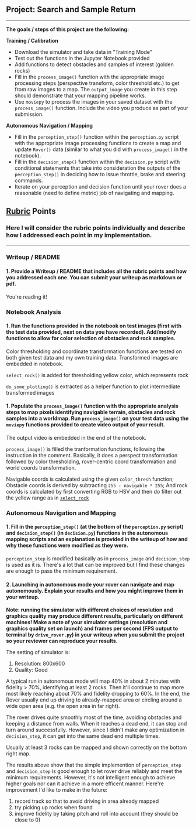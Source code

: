 ## Project: Search and Sample Return

---


**The goals / steps of this project are the following:**  

**Training / Calibration**  

* Download the simulator and take data in "Training Mode"
* Test out the functions in the Jupyter Notebook provided
* Add functions to detect obstacles and samples of interest (golden rocks)
* Fill in the `process_image()` function with the appropriate image processing steps (perspective transform, color threshold etc.) to get from raw images to a map.  The `output_image` you create in this step should demonstrate that your mapping pipeline works.
* Use `moviepy` to process the images in your saved dataset with the `process_image()` function.  Include the video you produce as part of your submission.

**Autonomous Navigation / Mapping**

* Fill in the `perception_step()` function within the `perception.py` script with the appropriate image processing functions to create a map and update `Rover()` data (similar to what you did with `process_image()` in the notebook). 
* Fill in the `decision_step()` function within the `decision.py` script with conditional statements that take into consideration the outputs of the `perception_step()` in deciding how to issue throttle, brake and steering commands. 
* Iterate on your perception and decision function until your rover does a reasonable (need to define metric) job of navigating and mapping.  

[//]: # (Image References)

[image1]: ./misc/rover_image.jpg
[image2]: ./calibration_images/example_grid1.jpg
[image3]: ./calibration_images/example_rock1.jpg 

## [Rubric](https://review.udacity.com/#!/rubrics/916/view) Points
### Here I will consider the rubric points individually and describe how I addressed each point in my implementation.  

---
### Writeup / README

#### 1. Provide a Writeup / README that includes all the rubric points and how you addressed each one.  You can submit your writeup as markdown or pdf.  

You're reading it!

### Notebook Analysis
#### 1. Run the functions provided in the notebook on test images (first with the test data provided, next on data you have recorded). Add/modify functions to allow for color selection of obstacles and rock samples.
Color thresholding and coordinate transformation functions are tested on both given test data and my own training data. Transformed images are embedded in notebook. 

`select_rock()` is added for thresholding yellow color, which represents rock

`do_some_plotting()` is extracted as a helper function to plot intermediate transformed images

#### 1. Populate the `process_image()` function with the appropriate analysis steps to map pixels identifying navigable terrain, obstacles and rock samples into a worldmap.  Run `process_image()` on your test data using the `moviepy` functions provided to create video output of your result. 
The output video is embedded in the end of the notebook.

`process_image()` is filled the tranformation functions, following the instruction in the comment. Basically, it does a perspect transformation followed by color thresholding, rover-centric coord transformation and world coords transformation. 

Navigable coords is calculated using the given `color_thresh` function; Obstacle coords is derived by subtracting `255 - navigable * 255`; And rock coords is calculated by first converting RGB to HSV and then do filter out the yellow range as in [`select_rock`](https://opencv-python-tutroals.readthedocs.io/en/latest/py_tutorials/py_imgproc/py_colorspaces/py_colorspaces.html)


### Autonomous Navigation and Mapping

#### 1. Fill in the `perception_step()` (at the bottom of the `perception.py` script) and `decision_step()` (in `decision.py`) functions in the autonomous mapping scripts and an explanation is provided in the writeup of how and why these functions were modified as they were.
`perception_step` is modified basically as in `process_image` and `decision_step` is used as it is. There's a lot that can be improved but I find these changes are enough to pass the minimum requirement.


#### 2. Launching in autonomous mode your rover can navigate and map autonomously.  Explain your results and how you might improve them in your writeup.  

**Note: running the simulator with different choices of resolution and graphics quality may produce different results, particularly on different machines!  Make a note of your simulator settings (resolution and graphics quality set on launch) and frames per second (FPS output to terminal by `drive_rover.py`) in your writeup when you submit the project so your reviewer can reproduce your results.**

The setting of simulator is:
1. Resolution: 800x600
2. Quality: Good

A typical run in autonomous mode will map 40% in about 2 minutes with fidelity > 70%, identifying at least 2 rocks. Then it'll continue to map more most likely reaching about 70% and fidelity dropping to 60%. In the end, the Rover usually end up driving to already-mapped area or circling around a wide open area (e.g. the open area in far right).

The rover drives quite smoothly most of the time, avoiding obstacles and keeping a distance from walls. When it reaches a dead end, it can stop and turn around successfully. However, since I didn't make any optimization in `decision_step`, it can get into the same dead end multiple times.

Usually at least 3 rocks can be mapped and shown correctly on the bottom right map.

The results above show that the simple implemention of `perception_step` and `decision_step` is good enough to let rover drive reliably and meet the minimum requirements. However, it's not intelligent enough to achieve higher goals nor can it achieve in a more efficent manner. Here're improvement I'd like to make in the future:

1. record track so that to avoid driving in area already mapped
2. try picking up rocks when found
3. improve fidelity by taking pitch and roll into account (they should be close to 0)
